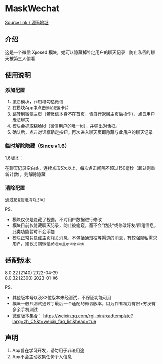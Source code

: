 # MaskWechat

[Source link / 源码地址](https://github.com/Mingyueyixi/MaskWechat)


## 介绍
这是一个微信 Xposed 模块，她可以隐藏掉特定用户的聊天记录，防止私密的聊天被第三人偷看


## 使用说明

### 添加配置

1.  激活模块，作用域勾选微信
2.  在模块App中点击`添加配置`卡片
3.  跳转到微信主页（若微信本身不在首页，请自行返回主页后操作），点击用户发起聊天
4.  模块会抓取糊脸Id（微信用户的唯一id），并弹出对话框。
5.  确认后，点击对话框确定按钮。再次进入聊天页即隐藏与此用户的聊天记录

### 临时解除隐藏（Since v1.6）

1.6版本： 

在聊天记录空白处，连续点击5次以上，每次点击间隔不超过150毫秒（超过则重新计数），则解除隐藏


### 清除配置

通过`配置管理`清除即可


PS.

- 模块仅仅是隐藏了视图，不对用户数据进行修改
- 模块目前仅隐藏聊天记录，防止被偷窥，而不会”伪装“或修改好友/群组信息，此类功能暂时不会添加
- 模块正常只隐藏主页相关消息，不包括通知栏等渠道的消息，有较强隐私需求用户，建议关闭微信的`通知显示消息详情`

## 适配版本

8.0.22 (2140) 2022-04-29    
8.0.32 (2300) 2023-01-06    

PS.
- 其他版本号以及32位版本未经测试，不保证功能可用
- 模块一般只测试通过了最后一个适配的微信版本，因为作者精力有限+穷没有多余手机测试
- 微信版本集合： https://weixin.qq.com/cgi-bin/readtemplate?lang=zh_CN&t=weixin_faq_list&head=true


## 声明

1. App旨在学习开发，请勿用于非法用途
2. App不会主动收集任何个人信息  

